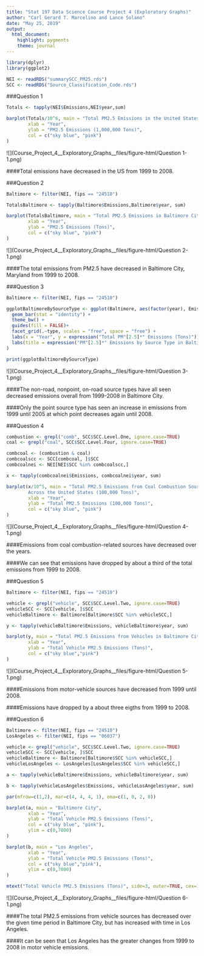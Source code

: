 ```yaml
---
title: "Stat 197 Data Science Course Project 4 (Exploratory Graphs)"
author: "Carl Gerard T. Marcelino and Lance Solano"
date: "May 25, 2019"
output: 
  html_document: 
    highlight: pygments
    theme: journal
---
```





```r
library(dplyr)
library(ggplot2)
```

```r
NEI <- readRDS("summarySCC_PM25.rds")
SCC <- readRDS("Source_Classification_Code.rds")
```



###Question 1


```r
Totals <- tapply(NEI$Emissions,NEI$year,sum)

barplot(Totals/10^6, main = "Total PM2.5 Emissions in the United States (1,000,000 Tons)",
        xlab = "Year",
        ylab = "PM2.5 Emissions (1,000,000 Tons)",
        col = c("sky blue", "pink")
)
```

![](Course_Project_4__Exploratory_Graphs__files/figure-html/Question 1-1.png)<!-- -->

####Total emissions have decreased in the US from 1999 to 2008.



###Question 2


```r
Baltimore <- filter(NEI, fips == "24510")

TotalsBaltimore <- tapply(Baltimore$Emissions,Baltimore$year, sum)

barplot(TotalsBaltimore, main = "Total PM2.5 Emissions in Baltimore City (Tons)", 
        xlab = "Year", 
        ylab = "PM2.5 Emissions (Tons)", 
        col = c("sky blue", "pink")
)
```

![](Course_Project_4__Exploratory_Graphs__files/figure-html/Question 2-1.png)<!-- -->

####The total emissions from PM2.5 have decreased in Baltimore City, Maryland from 1999 to 2008.



###Question 3


```r
Baltimore <- filter(NEI, fips == "24510")

ggplotBaltimoreBySourceType <- ggplot(Baltimore, aes(factor(year), Emissions, fill = type)) +
  geom_bar(stat = "identity") +
  theme_bw() + 
  guides(fill = FALSE)+
  facet_grid(.~type, scales = "free", space = "free") + 
  labs(x = "Year", y = expression("Total PM"[2.5]*" Emissions (Tons)")) + 
  labs(title = expression("PM"[2.5]*" Emissions by Source Type in Baltimore City (Tons)")
)

print(ggplotBaltimoreBySourceType)
```

![](Course_Project_4__Exploratory_Graphs__files/figure-html/Question 3-1.png)<!-- -->

####The non-road, nonpoint, on-road source types have all seen decreased emissions overall from 1999-2008 in Baltimore City.

####Only the point source type has seen an increase in emissions from 1999 until 2005 at which point decreases again until 2008.



###Question 4


```r
combustion <- grepl("comb", SCC$SCC.Level.One, ignore.case=TRUE) 
coal <- grepl("coal", SCC$SCC.Level.Four, ignore.case=TRUE) 

combcoal <- (combustion & coal) 
combcoalscc <- SCC[combcoal, ]$SCC 
combcoalnei <- NEI[NEI$SCC %in% combcoalscc,] 

x <- tapply(combcoalnei$Emissions, combcoalnei$year, sum)

barplot(x/10^5, main = "Total PM2.5 Emissions from Coal Combustion Sources
        Across the United States (100,000 Tons)", 
        xlab = "Year", 
        ylab = "Total PM2.5 Emissions (100,000 Tons)",
        col = c("sky blue", "pink")
)
```

![](Course_Project_4__Exploratory_Graphs__files/figure-html/Question 4-1.png)<!-- -->

####Emissions from coal combustion-related sources have decreased over the years.

####We can see that emissions have dropped by about a third of the total emissions from 1999 to 2008.



###Question 5


```r
Baltimore <- filter(NEI, fips == "24510")

vehicle <- grepl("vehicle", SCC$SCC.Level.Two, ignore.case=TRUE)
vehicleSCC <- SCC[vehicle, ]$SCC
vehicleBaltimore <- Baltimore[Baltimore$SCC %in% vehicleSCC,]

y <- tapply(vehicleBaltimore$Emissions, vehicleBaltimore$year, sum)

barplot(y, main = "Total PM2.5 Emissions from Vehicles in Baltimore City (Tons)", 
        xlab = "Year", 
        ylab = "Total Vehicle PM2.5 Emissions (Tons)",
        col = c("sky blue","pink")
)
```

![](Course_Project_4__Exploratory_Graphs__files/figure-html/Question 5-1.png)<!-- -->

####Emissions from motor-vehicle sources have decreased from 1999 until 2008.

####Emissions have dropped by a about three eigths from 1999 to 2008.



###Question 6
                

```r
Baltimore <- filter(NEI, fips == "24510")
LosAngeles <- filter(NEI, fips == "06037")

vehicle <- grepl("vehicle", SCC$SCC.Level.Two, ignore.case=TRUE)
vehicleSCC <- SCC[vehicle, ]$SCC
vehicleBaltimore <- Baltimore[Baltimore$SCC %in% vehicleSCC,]
vehicleLosAngeles <- LosAngeles[LosAngeles$SCC %in% vehicleSCC,]

a <- tapply(vehicleBaltimore$Emissions, vehicleBaltimore$year, sum)

b <- tapply(vehicleLosAngeles$Emissions, vehicleLosAngeles$year, sum)

par(mfrow=c(1,2), mar=c(4, 4, 4, 1), oma=c(1, 0, 2, 0))

barplot(a, main = "Baltimore City",
        xlab = "Year",
        ylab = "Total Vehicle PM2.5 Emissions (Tons)",
        col = c("sky blue", "pink"),
        ylim = c(0,7000)
)

barplot(b, main = "Los Angeles",
        xlab = "Year",
        ylab = "Total Vehicle PM2.5 Emissions (Tons)",
        col = c("sky blue","pink"),
        ylim = c(0,7000)
)

mtext("Total Vehicle PM2.5 Emissions (Tons)", side=3, outer=TRUE, cex=1.4)
```

![](Course_Project_4__Exploratory_Graphs__files/figure-html/Question 6-1.png)<!-- -->

####The total PM2.5 emissions from vehicle sources has decreased over the given time period in Baltimore City, but has increased with time in Los Angeles.

####It can be seen that Los Angeles has the greater changes from 1999 to 2008 in motor vehicle emissions.
